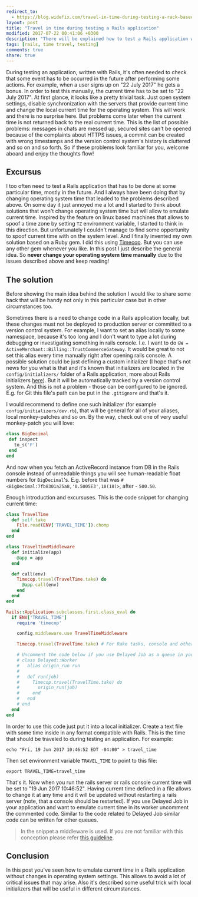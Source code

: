 ```yaml
---
redirect_to:
  - https://blog.widefix.com/travel-in-time-during-testing-a-rack-based-application
layout: post
title: "Travel in time during testing a Rails application"
modified: 2017-07-22 00:41:06 +0300
description: "There will be explained how to test a Rails application when the current time change is needed every time. In other words how to travel in time and not corrupt your operating system."
tags: [rails, time travel, testing]
comments: true
share: true
---
```


During testing an application, written with Rails, it's often needed to check that some event has to be occurred in the future after performing some actions. For example, when a user signs up on "22 July 2017" he gets a bonus. In order to test this manually, the current time has to be set to "22 July 2017". At first glance, it looks like a pretty trivial task. Just open system settings, disable synchronization with the servers that provide current time and change the local current time for the operating system. This will work and there is no surprise here. But problems come later when the current time is not returned back to the real current time. This is the list of possible problems: messages in chats are messed up, secured sites can't be opened because of the complaints about HTTPS issues, a commit can be created with wrong timestamps and the version control system's history is cluttered and so on and so forth. So if these problems look familiar for you, welcome aboard and enjoy the thoughts flow!

## Excursus

I too often need to test a Rails application that has to be done at some particular time, mostly in the future. And I always have been doing that by changing operating system time that leaded to the problems described above. On some day it just annoyed me a lot and I started to think about solutions that won't change operating system time but will allow to emulate current time. Inspired by the feature on linux based machines that allows to spoof a time zone by setting `TZ` environment variable, I started to think in this direction. But unfortunately I couldn't manage to find some opportunity to spoof current time with on the system level. And I finally invented my own solution based on a Ruby gem. I did this using [Timecop](https://github.com/travisjeffery/timecop). But you can use any other gem whenever you like. In this post I just describe the general idea. So **never change your operating system time manually** due to the issues described above and keep reading!


## The solution

Before showing the main idea behind the solution I would like to share some hack that will be handy not only in this particular case but in other circumstances too.

Sometimes there is a need to change code in a Rails application locally, but these changes must not be deployed to production server or committed to a version control system. For example, I want to set an alias locally to some namespace, because it's too long and I don't want to type a lot during debugging or investigating something in rails console. I.e. I want to do `GW = ActiveMerchant::Billing::TrustCommerceGateway`. It would be great to not set this alias every time manually right after opening rails console. A possible solution could be just defining a custom initializer (I hope that's not news for you what is that and it's known that initializers are located in the `config/initializers/` folder of a Rails application, more about Rails initializers [here](http://guides.rubyonrails.org/configuring.html)). But it will be automatically tracked by a version control system. And this is not a problem - those can be configured to be ignored. E.g. for Git this file's path can be put in the `.gitignore` and that's it.

I would recommend to define one such initializer (for example `config/initializers/dev.rb`), that will be general for all of your aliases, local monkey-patches and so on. By the way, check out one of very useful monkey-patch you will love:

```ruby
class BigDecimal
 def inspect
   to_s('F')
 end
end

```

And now when you fetch an ActiveRecord instance from DB in the Rails console instead of unreadable things you will see human-readable float numbers for `BigDecimal`'s. E.g. before that was `#<BigDecimal:7fb8301a25a8,'0.5005E3',18(18)>`, after - `500.50`.


Enough introduction and excursuses. This is the code snippet for changing current time:

```ruby
class TravelTime
  def self.take
    File.read(ENV['TRAVEL_TIME']).chomp
  end
end

class TravelTimeMiddleware
  def initialize(app)
    @app = app
  end

  def call(env)
    Timecop.travel(TravelTime.take) do
      @app.call(env)
    end
  end
end

Rails::Application.subclasses.first.class_eval do
  if ENV['TRAVEL_TIME']
    require 'timecop'

    config.middleware.use TravelTimeMiddleware

    Timecop.travel(TravelTime.take) # For Rake tasks, console and other similar processes

    # Uncomment the code below if you use Delayed Job as a queue in your application
    # class Delayed::Worker
    #   alias origin_run run
    #
    #   def run(job)
    #     Timecop.travel(TravelTime.take) do
    #       origin_run(job)
    #     end
    #   end
    # end
  end
end

```

In order to use this code just put it into a local initializer. Create a text file with some time inside in any format compatible with Rails. This is the time that should be traveled to during testing an application. For example:

```
echo "Fri, 19 Jun 2017 10:46:52 EDT -04:00" > travel_time
```

Then set environment variable `TRAVEL_TIME` to point to this file:

```
export TRAVEL_TIME=travel_time
```

That's it. Now when you run the rails server or rails console current time will be set to "19 Jun 2017 10:46:52". Having current time defined in a file allows to change it at any time and it will be updated without restarting a rails server (note, that a console should be restarted). If you use Delayed Job in your application and want to emulate current time in its worker uncomment the commented code. Similar to the code related to Delayed Job similar code can be written for other queues.

> In the snippet a middleware is used. If you are not familiar with this conception please refer [this guideline](http://guides.rubyonrails.org/rails_on_rack.html#configuring-middleware-stack).


## Conclusion

In this post you've seen how to emulate current time in a Rails application without changes in operating system settings. This allows to avoid a lot of critical issues that may arise. Also it's described some useful trick with local initializers that will be useful in different circumstances.
